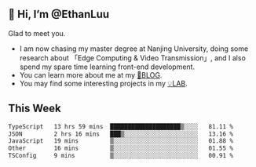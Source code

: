 ## 👋 Hi, I’m @EthanLuu

Glad to meet you.

- I am now chasing my master degree at Nanjing University, doing some research about 「Edge Computing & Video Transmission」, and I also spend my spare time learning front-end development.
- You can learn more about me at my [📝BLOG](https://blog.ethanloo.cn).
- You may find some interesting projects in my [💡LAB](https://lab.ethanloo.cn).

## This Week
<!--START_SECTION:waka-->

```txt
TypeScript   13 hrs 59 mins  ████████████████████▒░░░░   81.11 %
JSON         2 hrs 16 mins   ███▒░░░░░░░░░░░░░░░░░░░░░   13.16 %
JavaScript   19 mins         ▒░░░░░░░░░░░░░░░░░░░░░░░░   01.88 %
Other        16 mins         ▒░░░░░░░░░░░░░░░░░░░░░░░░   01.55 %
TSConfig     9 mins          ▒░░░░░░░░░░░░░░░░░░░░░░░░   00.91 %
```

<!--END_SECTION:waka-->
